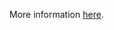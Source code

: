 More information [here](https://docs.prismacloud.io/en/enterprise-edition/policy-reference/google-cloud-policies/google-cloud-networking-policies/bc-google-cloud-124).
